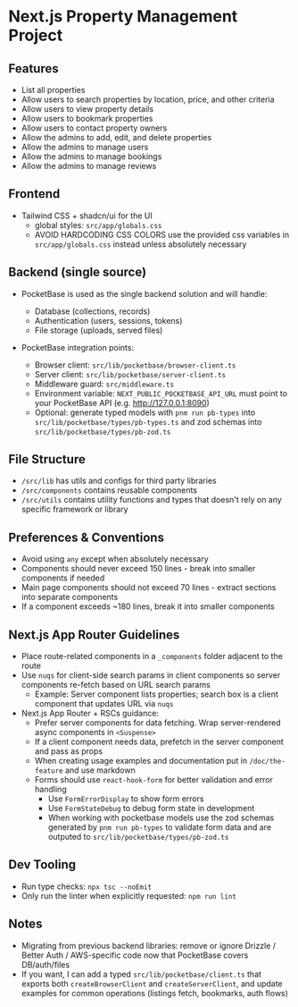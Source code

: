 # Next.js Property Management Project

## Features
- List all properties
- Allow users to search properties by location, price, and other criteria
- Allow users to view property details
- Allow users to bookmark properties
- Allow users to contact property owners
- Allow the admins to add, edit, and delete properties
- Allow the admins to manage users
- Allow the admins to manage bookings
- Allow the admins to manage reviews

## Frontend
- Tailwind CSS + shadcn/ui for the UI
  - global styles: `src/app/globals.css`
  - AVOID HARDCODING CSS COLORS use the provided css variables in `src/app/globals.css` instead unless absolutely necessary

## Backend (single source)
- PocketBase is used as the single backend solution and will handle:
  - Database (collections, records)
  - Authentication (users, sessions, tokens)
  - File storage (uploads, served files)

- PocketBase integration points:
  - Browser client: `src/lib/pocketbase/browser-client.ts`
  - Server client: `src/lib/pocketbase/server-client.ts`
  - Middleware guard: `src/middleware.ts`
  - Environment variable: `NEXT_PUBLIC_POCKETBASE_API_URL` must point to your PocketBase API (e.g. http://127.0.0.1:8090)
  - Optional: generate typed models with `pnm run pb-types` into `src/lib/pocketbase/types/pb-types.ts` and zod schemas into `src/lib/pocketbase/types/pb-zod.ts`

## File Structure
- `/src/lib` has utils and configs for third party libraries
- `/src/components` contains reusable components
- `/src/utils` contains utility functions and types that doesn't rely on any specific framework or library

## Preferences & Conventions
- Avoid using `any` except when absolutely necessary
- Components should never exceed 150 lines - break into smaller components if needed
- Main page components should not exceed 70 lines - extract sections into separate components
-  If a component exceeds ~180 lines, break it into smaller components

## Next.js App Router Guidelines
- Place route-related components in a `_components` folder adjacent to the route
- Use `nuqs` for client-side search params in client components so server components re-fetch based on URL search params
  - Example: Server component lists properties; search box is a client component that updates URL via `nuqs`
- Next.js App Router + RSCs guidance:
  - Prefer server components for data fetching. Wrap server-rendered async components in `<Suspense>`
  - If a client component needs data, prefetch in the server component and pass as props
  - When creating usage examples and documentation put in `/doc/the-feature` and use markdown
  - Forms should use `react-hook-form` for better validation and error handling
    - Use `FormErrorDisplay` to show form errors
    - Use `FormStateDebug` to debug form state in development
    - When working with pocketbase models use the zod schemas generated by `pnm run pb-types` to validate form data and are outputed to `src/lib/pocketbase/types/pb-zod.ts`

## Dev Tooling
- Run type checks: `npx tsc --noEmit`
- Only run the linter when explicitly requested: `npm run lint`

## Notes
- Migrating from previous backend libraries: remove or ignore Drizzle / Better Auth / AWS-specific code now that PocketBase covers DB/auth/files
- If you want, I can add a typed `src/lib/pocketbase/client.ts` that exports both `createBrowserClient` and `createServerClient`, and update examples for common operations (listings fetch, bookmarks, auth flows)
